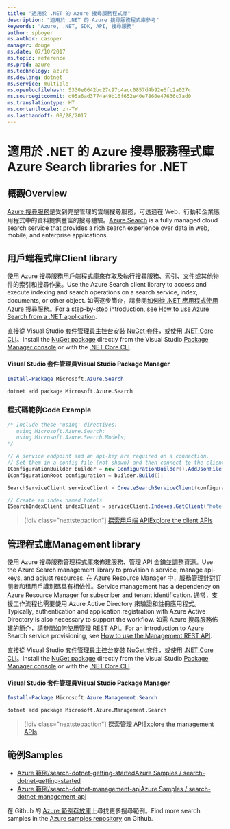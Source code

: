 ```yaml
---
title: "適用於 .NET 的 Azure 搜尋服務程式庫"
description: "適用於 .NET 的 Azure 搜尋服務程式庫參考"
keywords: "Azure, .NET, SDK, API, 搜尋服務"
author: spboyer
ms.author: casoper
manager: douge
ms.date: 07/10/2017
ms.topic: reference
ms.prod: azure
ms.technology: azure
ms.devlang: dotnet
ms.service: multiple
ms.openlocfilehash: 5330e0642bc27c97c4acc0857d4b92e6fc2a027c
ms.sourcegitcommit: d95a6ad3774a49b16f652e40e7860e47636c7ad0
ms.translationtype: HT
ms.contentlocale: zh-TW
ms.lasthandoff: 08/28/2017
---
```

# <a name="azure-search-libraries-for-net"></a><span data-ttu-id="d2db1-104">適用於 .NET 的 Azure 搜尋服務程式庫</span><span class="sxs-lookup"><span data-stu-id="d2db1-104">Azure Search libraries for .NET</span></span>

## <a name="overview"></a><span data-ttu-id="d2db1-105">概觀</span><span class="sxs-lookup"><span data-stu-id="d2db1-105">Overview</span></span>

<span data-ttu-id="d2db1-106">[Azure 搜尋服務](https://docs.microsoft.com/azure/search/search-what-is-azure-search)是受到完整管理的雲端搜尋服務，可透過在 Web、行動和企業應用程式中的資料提供豐富的搜尋體驗。</span><span class="sxs-lookup"><span data-stu-id="d2db1-106">[Azure Search](https://docs.microsoft.com/azure/search/search-what-is-azure-search) is a fully managed cloud search service that provides a rich search experience over data in web, mobile, and enterprise applications.</span></span>

## <a name="client-library"></a><span data-ttu-id="d2db1-107">用戶端程式庫</span><span class="sxs-lookup"><span data-stu-id="d2db1-107">Client library</span></span>

<span data-ttu-id="d2db1-108">使用 Azure 搜尋服務用戶端程式庫來存取及執行搜尋服務、索引、文件或其他物件的索引和搜尋作業。</span><span class="sxs-lookup"><span data-stu-id="d2db1-108">Use the Azure Search client library to access and execute indexing and search operations on a search service, index, documents, or other object.</span></span> <span data-ttu-id="d2db1-109">如需逐步簡介，請參閱[如何從 .NET 應用程式使用 Azure 搜尋服務](https://docs.microsoft.com/azure/search/search-howto-dotnet-sdk)。</span><span class="sxs-lookup"><span data-stu-id="d2db1-109">For a step-by-step introduction, see [How to use Azure Search from a .NET application](https://docs.microsoft.com/azure/search/search-howto-dotnet-sdk).</span></span>

<span data-ttu-id="d2db1-110">直接從 Visual Studio [套件管理員主控台][PackageManager]安裝 [NuGet 套件](https://www.nuget.org/packages/Microsoft.Azure.Search)，或使用 [.NET Core CLI][DotNetCLI]。</span><span class="sxs-lookup"><span data-stu-id="d2db1-110">Install the [NuGet package](https://www.nuget.org/packages/Microsoft.Azure.Search) directly from the Visual Studio [Package Manager console][PackageManager] or with the [.NET Core CLI][DotNetCLI].</span></span>

#### <a name="visual-studio-package-manager"></a><span data-ttu-id="d2db1-111">Visual Studio 套件管理員</span><span class="sxs-lookup"><span data-stu-id="d2db1-111">Visual Studio Package Manager</span></span>

```powershell
Install-Package Microsoft.Azure.Search
```

```bash
dotnet add package Microsoft.Azure.Search
```

### <a name="code-example"></a><span data-ttu-id="d2db1-112">程式碼範例</span><span class="sxs-lookup"><span data-stu-id="d2db1-112">Code Example</span></span>

```csharp
/* Include these 'using' directives:
   using Microsoft.Azure.Search;
   using Microsoft.Azure.Search.Models;
*/

// A service endpoint and an api-key are required on a connection.
// Set them in a config file (not shown) and then connect to the client.
IConfigurationBuilder builder = new ConfigurationBuilder().AddJsonFile("appsettings.json");
IConfigurationRoot configuration = builder.Build();

SearchServiceClient serviceClient = CreateSearchServiceClient(configuration);

// Create an index named hotels
ISearchIndexClient indexClient = serviceClient.Indexes.GetClient("hotels");

```

> [!div class="nextstepaction"]
> [<span data-ttu-id="d2db1-113">探索用戶端 API</span><span class="sxs-lookup"><span data-stu-id="d2db1-113">Explore the client APIs</span></span>](/dotnet/api/overview/azure/search/client)


## <a name="management-library"></a><span data-ttu-id="d2db1-114">管理程式庫</span><span class="sxs-lookup"><span data-stu-id="d2db1-114">Management library</span></span>

<span data-ttu-id="d2db1-115">使用 Azure 搜尋服務管理程式庫來佈建服務、管理 API 金鑰並調整資源。</span><span class="sxs-lookup"><span data-stu-id="d2db1-115">Use the Azure Search management library to provision a service, manage api-keys, and adjust resources.</span></span> <span data-ttu-id="d2db1-116">在 Azure Resource Manager 中，服務管理針對訂閱者和租用戶識別碼具有相依性。</span><span class="sxs-lookup"><span data-stu-id="d2db1-116">Service management has a dependency on Azure Resource Manager for subscriber and tenant identification.</span></span> <span data-ttu-id="d2db1-117">通常，支援工作流程也需要使用 Azure Active Directory 來驗證和註冊應用程式。</span><span class="sxs-lookup"><span data-stu-id="d2db1-117">Typically, authentication and application registration with Azure Active Directory is also necessary to support the workflow.</span></span> <span data-ttu-id="d2db1-118">如需 Azure 搜尋服務佈建的簡介，請參閱[如何使用管理 REST API](https://docs.microsoft.com/rest/api/searchmanagement/search-howto-management-rest-api)。</span><span class="sxs-lookup"><span data-stu-id="d2db1-118">For an introduction to Azure Search service provisioning, see [How to use the Management REST API](https://docs.microsoft.com/rest/api/searchmanagement/search-howto-management-rest-api).</span></span>

<span data-ttu-id="d2db1-119">直接從 Visual Studio [套件管理員主控台][PackageManager]安裝 [NuGet 套件](https://www.nuget.org/packages/Microsoft.Azure.Management.Search)，或使用 [.NET Core CLI][DotNetCLI]。</span><span class="sxs-lookup"><span data-stu-id="d2db1-119">Install the [NuGet package](https://www.nuget.org/packages/Microsoft.Azure.Management.Search) directly from the Visual Studio [Package Manager console][PackageManager] or with the [.NET Core CLI][DotNetCLI].</span></span>

#### <a name="visual-studio-package-manager"></a><span data-ttu-id="d2db1-120">Visual Studio 套件管理員</span><span class="sxs-lookup"><span data-stu-id="d2db1-120">Visual Studio Package Manager</span></span>

```powershell
Install-Package Microsoft.Azure.Management.Search
```

```bash
dotnet add package Microsoft.Azure.Management.Search
```

> [!div class="nextstepaction"]
> [<span data-ttu-id="d2db1-121">探索管理 API</span><span class="sxs-lookup"><span data-stu-id="d2db1-121">Explore the management APIs</span></span>](/dotnet/api/overview/azure/search/management)

## <a name="samples"></a><span data-ttu-id="d2db1-122">範例</span><span class="sxs-lookup"><span data-stu-id="d2db1-122">Samples</span></span>

 + [<span data-ttu-id="d2db1-123">Azure 範例/search-dotnet-getting-started</span><span class="sxs-lookup"><span data-stu-id="d2db1-123">Azure Samples / search-dotnet-getting-started</span></span>](https://github.com/Azure-Samples/search-dotnet-getting-started)
 + [<span data-ttu-id="d2db1-124">Azure 範例/search-dotnet-management-api</span><span class="sxs-lookup"><span data-stu-id="d2db1-124">Azure Samples / search-dotnet-management-api</span></span>](https://github.com/Azure-Samples/search-dotnet-management-api)

<span data-ttu-id="d2db1-125">在 Github 的 [Azure 範例存放庫](https://github.com/Azure-Samples/)上尋找更多搜尋範例。</span><span class="sxs-lookup"><span data-stu-id="d2db1-125">Find more search samples in the [Azure samples repository](https://github.com/Azure-Samples/) on Github.</span></span>

[PackageManager]: https://docs.microsoft.com/nuget/tools/package-manager-console
[DotNetCLI]: https://docs.microsoft.com/en-us/dotnet/core/tools/dotnet-add-package
